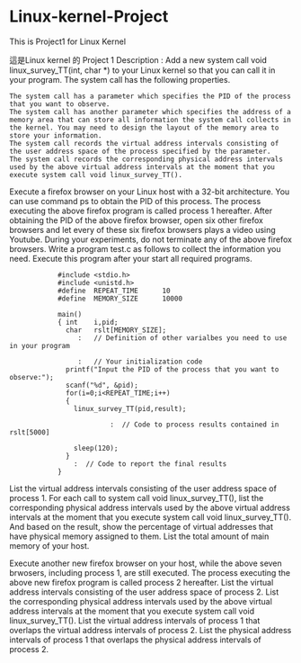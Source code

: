 # Linux-kernel-Project
This is Project1 for Linux Kernel

這是Linux kernel 的 Project 1
Description :
Add a new system call void linux_survey_TT(int, char *) to your Linux kernel so that you can call it in your program. The system call has the following properties.

    The system call has a parameter which specifies the PID of the process that you want to observe.
    The system call has another parameter which specifies the address of a memory area that can store all information the system call collects in the kernel. You may need to design the layout of the memory area to store your information.
    The system call records the virtual address intervals consisting of the user address space of the process specified by the parameter.
    The system call records the corresponding physical address intervals used by the above virtual address intervals at the moment that you execute system call void linux_survey_TT(). 

Execute a firefox browser on your Linux host with a 32-bit architecture. You can use command ps to obtain the PID of this process.
The process executing the above firefox program is called process 1 hereafter.
After obtaining the PID of the above firefox browser, open six other firefox browsers and let every of these six firefox browsers plays a video using Youtube.
During your experiments, do not terminate any of the above firefox browsers.
Write a program test.c as follows to collect the information you need. Execute this program after your start all required programs.


                #include <stdio.h>
                #include <unistd.h>
                #define  REPEAT_TIME      10
                #define  MEMORY_SIZE      10000 

                main()
                { int    i,pid; 
                  char   rslt[MEMORY_SIZE];
                     :   // Definition of other varialbes you need to use in your program
       
                     :   // Your initialization code
                  printf("Input the PID of the process that you want to observe:");
                  scanf("%d", &pid);
                  for(i=0;i<REPEAT_TIME;i++)
                  {
                    linux_survey_TT(pid,result);

                             :  // Code to process results contained in rslt[5000] 

                    sleep(120);
                  }
                    :  // Code to report the final results
                }                 
               

List the virtual address intervals consisting of the user address space of process 1.
For each call to system call void linux_survey_TT(), list the corresponding physical address intervals used by the above virtual address intervals at the moment that you execute system call void linux_survey_TT(). And based on the result, show the percentage of virtual addresses that have physical memory assigned to them.
List the total amount of main memory of your host. 


Execute another new firefox browser on your host, while the above seven brwosers, including process 1, are still executed.
The process executing the above new firefox program is called process 2 hereafter.
List the virtual address intervals consisting of the user address space of process 2.
List the corresponding physical address intervals used by the above virtual address intervals at the moment that you execute system call void linux_survey_TT().
List the virtual address intervals of process 1 that overlaps the virtual address intervals of process 2.
List the physical address intervals of process 1 that overlaps the physical address intervals of process 2. 
